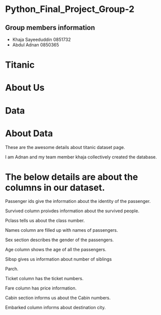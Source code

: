 # Python_Final_Project_Group-2
## Group members information
- Khaja Sayeeduddin 0851732
- Abdul Adnan 0850365


# Titanic
# About Us
# Data
# About Data

These are the awesome details about titanic dataset page.

I am Adnan and my team member khaja collectively created the database.

# The below details are about the columns in our dataset.

Passenger ids give the information about the identity of the passenger.

Survived column proivdes information about the survived people.

Pclass tells us about the class number.

Names column are filled up with names of passengers.

Sex section describes the gender of the passengers.

Age column shows the age of all the passengers.

Sibsp gives us information about number of siblings

Parch.

Ticket column has the ticket numbers.

Fare column has price information.

Cabin section informs us about the Cabin numbers.

Embarked column informs about destination city.
